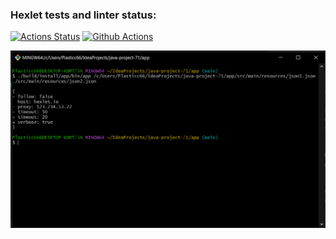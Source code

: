 ### Hexlet tests and linter status:
[![Actions Status](https://github.com/Plasticc66/java-project-71/actions/workflows/hexlet-check.yml/badge.svg)](https://github.com/Plasticc66/java-project-71/actions)
[![Github Actions](https://github.com/Plasticc66/java-project-71/actions/workflows/github-actions-demo.yml/badge.svg)](https://github.com/Plasticc66/java-project-71/actions)

![Screenshot 5 step](https://github.com/Plasticc66/java-project-71/blob/main/app/src/main/resources/Screenshot%205%20step%202%20project%20hexlet.png)
